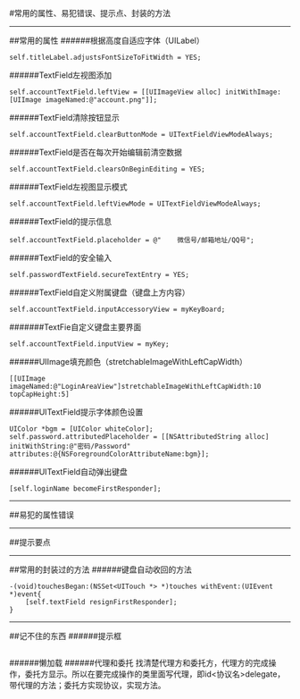 #常用的属性、易犯错误、提示点、封装的方法

---

##常用的属性
######根据高度自适应字体（UILabel）
```
self.titleLabel.adjustsFontSizeToFitWidth = YES;
```
######TextField左视图添加
```
self.accountTextField.leftView = [[UIImageView alloc] initWithImage:[UIImage imageNamed:@"account.png"]];
```
######TextField清除按钮显示
```
self.accountTextField.clearButtonMode = UITextFieldViewModeAlways;
```
######TextField是否在每次开始编辑前清空数据
```
self.accountTextField.clearsOnBeginEditing = YES;
```
######TextField左视图显示模式
```
self.accountTextField.leftViewMode = UITextFieldViewModeAlways;
```
######TextField的提示信息
```
self.accountTextField.placeholder = @"    微信号/邮箱地址/QQ号";
```
######TextField的安全输入
```
self.passwordTextField.secureTextEntry = YES;
```
######TextField自定义附属键盘（键盘上方内容）
```
self.accountTextField.inputAccessoryView = myKeyBoard;
```
#######TextFie自定义键盘主要界面
```
self.accountTextField.inputView = myKey;
```
######UIImage填充颜色（stretchableImageWithLeftCapWidth）
```
[[UIImage imageNamed:@"LoginAreaView"]stretchableImageWithLeftCapWidth:10 topCapHeight:5]
```
######UITextField提示字体颜色设置
```
UIColor *bgm = [UIColor whiteColor];
self.password.attributedPlaceholder = [[NSAttributedString alloc] initWithString:@"密码/Password" attributes:@{NSForegroundColorAttributeName:bgm}];
```
######UITextField自动弹出键盘
```
[self.loginName becomeFirstResponder];
```
---

##易犯的属性错误

---

##提示要点

---

##常用的封装过的方法
######键盘自动收回的方法
```
-(void)touchesBegan:(NSSet<UITouch *> *)touches withEvent:(UIEvent *)event{
    [self.textField resignFirstResponder];
}
```

---

##记不住的东西
######提示框
```

```
######懒加载
######代理和委托
    找清楚代理方和委托方，代理方的完成操作，委托方显示。所以在要完成操作的类里面写代理，即id<协议名>delegate，带代理的方法；委托方实现协议，实现方法。